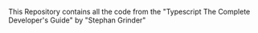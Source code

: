 This Repository contains all the code from the "Typescript The Complete Developer's Guide" by "Stephan Grinder"
